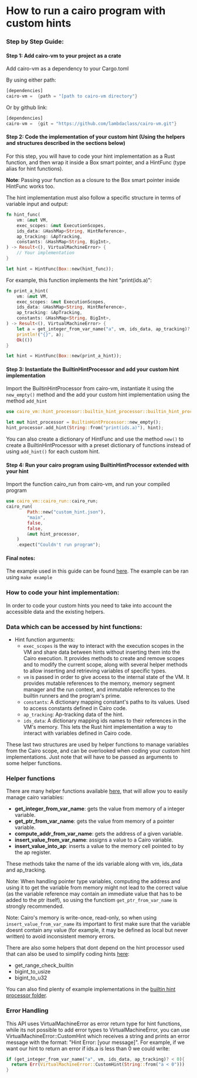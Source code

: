 How to run a cairo program with custom hints
====

### Step by Step Guide:

#### Step 1: Add cairo-vm to your project as a crate
Add cairo-vm as a dependency to your Cargo.toml

By using either path:

```rust
[dependencies]
cairo-vm =  {path = "[path to cairo-vm directory"}
```

Or by github link:
```rust
[dependencies]
cairo-vm =  {git = "https://github.com/lambdaclass/cairo-vm.git"}
```

#### Step 2: Code the implementation of your custom hint (Using the helpers and structures described in the sections below)
For this step, you will have to code your hint implementation as a Rust function, and then wrap it inside a Box smart pointer, and a HintFunc (type alias for hint functions).

**Note**: Passing your function as a closure to the Box smart pointer inside HintFunc works too.

The hint implementation must also follow a specific structure in terms of variable input and output:
```rust
fn hint_func(
    vm: &mut VM,
    exec_scopes: &mut ExecutionScopes,
    ids_data: &HashMap<String, HintReference>,
    ap_tracking: &ApTracking,
    constants: &HashMap<String, BigInt>,
) -> Result<(), VirtualMachineError> {
    // Your implementation
}

let hint = HintFunc(Box::new(hint_func));
```

For example, this function implements the hint "print(ids.a)":

```rust
fn print_a_hint(
    vm: &mut VM,
    exec_scopes: &mut ExecutionScopes,
    ids_data: &HashMap<String, HintReference>,
    ap_tracking: &ApTracking,
    constants: &HashMap<String, BigInt>,
) -> Result<(), VirtualMachineError> {
    let a = get_integer_from_var_name("a", vm, ids_data, ap_tracking)?;
    println!("{}", a);
    Ok(())
}

let hint = HintFunc(Box::new(print_a_hint));
```

#### Step 3: Instantiate the BuiltinHintProcessor and add your custom hint implementation
Import the BuiltinHintProcessor from cairo-vm, instantiate it using the `new_empty()` method and the add your custom hint implementation using the method `add_hint`
```rust
use cairo_vm::hint_processor::builtin_hint_processor::builtin_hint_processor_definition::BuiltinHintProcessor

let mut hint_processor = BuiltinHintProcessor::new_empty();
hint_processor.add_hint(String::from("print(ids.a)"), hint);
```
You can also create a dictionary of HintFunc and use the method `new()` to create a BuiltinHintProcessor with a preset dictionary of functions instead of using `add_hint()` for each custom hint.

#### Step 4: Run your cairo program using BuiltinHintProcessor extended with your hint
Import the function cairo_run from cairo-vm, and run your compiled program

```rust
use cairo_vm::cairo_run::cairo_run;
cairo_run(
        Path::new("custom_hint.json"),
        "main",
        false,
        false,
        &mut hint_processor,
    )
    .expect("Couldn't run program");
```
#### Final notes:
The example used in this guide can be found [here](../../../custom_hint_example/).
The example can be ran using `make example`

### How to code your hint implementation:
In order to code your custom hints you need to take into account the accessible data and the existing helpers.

### Data which can be accessed by hint functions:
* Hint function arguments:
  * `exec_scopes` is the way to interact with the execution scopes in the VM and share data between hints without inserting them into the Cairo execution. It provides methods to create and remove scopes and to modify the current scope, along with several helper methods to allow inserting and retrieving variables of specific types.
  * `vm` is passed in order to give access to the internal state of the VM. It provides mutable references to the memory, memory segment manager and the run context, and immutable references to the builtin runners and the program's prime.
  * `constants`: A dictionary mapping constant's paths to its values. Used to access constants defined in Cairo code.
  * `ap_tracking`: Ap-tracking data of the hint.
  * `ids_data`: A dictionary mapping ids names to their references in the VM's memory. This lets the Rust hint implementation a way to interact with variables defined in Cairo code.

These last two structures are used by helper functions to manage variables from the Cairo scope, and can be overlooked when coding your custom hint implementations. Just note that will have to be passed as arguments to some helper functions.

### Helper functions
There are many helper functions available [here](../../../src/hint_processor/builtin_hint_processor/hint_utils.rs), that will allow you to easily manage cairo variables:

* **get_integer_from_var_name**: gets the value from memory of a integer variable.
* **get_ptr_from_var_name**: gets the value from memory of a pointer variable. 
* **compute_addr_from_var_name**: gets the address of a given variable.
* **insert_value_from_var_name**: assigns a value to a Cairo variable. 
* **insert_value_into_ap**: inserts a value to the memory cell pointed to by the ap register.

These methods take the name of the ids variable along with vm, ids_data and ap_tracking.

Note: When handling pointer type variables, computing the address and using it to get the variable from memory might not lead to the correct value (as the variable reference may contain an immediate value that has to be added to the ptr itself), so using the functiom `get_ptr_from_var_name` is strongly recommended.

Note: Cairo's memory is write-once, read-only, so when using `insert_value_from_var_name` its important to first make sure that the variable doesnt contain any value (for example, it may be defined as local but never written) to avoid inconsistent memory errors.

There are also some helpers that dont depend on the hint processor used that can also be used to simplify coding hints [here](../../../src/hint_processor/hint_processor_utils.rs):

* get_range_check_builtin
* bigint_to_usize
* bigint_to_u32

You can also find plenty of example implementations in the [builtin hint processor folder](../../../src/hint_processor/builtin_hint_processor).

### Error Handling
This API uses VirtualMachineError as error return type for hint functions, while its not possible to add error types to VirtualMachineError, you can use VirtualMachineError::CustomHint which receives a string and prints an error message with the format: "Hint Error: [your message]".
For example, if we want our hint to return an error if ids.a is less than 0 we could write:

```rust
if (get_integer_from_var_name("a", vm, ids_data, ap_tracking)? < 0){
  return Err(VirtualMachineError::CustomHint(String::from("a < 0")))
}
```
